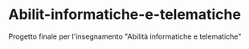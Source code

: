 # Abilit-informatiche-e-telematiche
Progetto finale per l'insegnamento "Abilità informatiche e telematiche"
